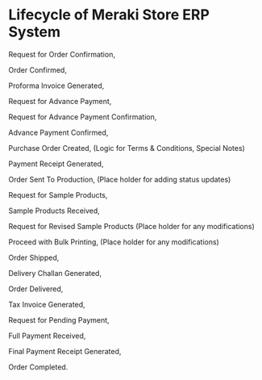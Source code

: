 # Lifecycle of Meraki Store ERP System

Request for Order Confirmation, 

Order Confirmed,

Proforma Invoice Generated, 

Request for Advance Payment, 

Request for Advance Payment Confirmation, 

Advance Payment Confirmed, 

Purchase Order Created, (Logic for Terms & Conditions, Special Notes)

Payment Receipt Generated, 

Order Sent To Production, (Place holder for adding status updates)

Request for Sample Products, 

Sample Products Received,

Request for Revised Sample Products (Place holder for any modifications)

Proceed with Bulk Printing, (Place holder for any modifications)

Order Shipped, 

Delivery Challan Generated, 

Order Delivered, 

Tax Invoice Generated,

Request for Pending Payment, 

Full Payment Received, 

Final Payment Receipt Generated,

Order Completed.
